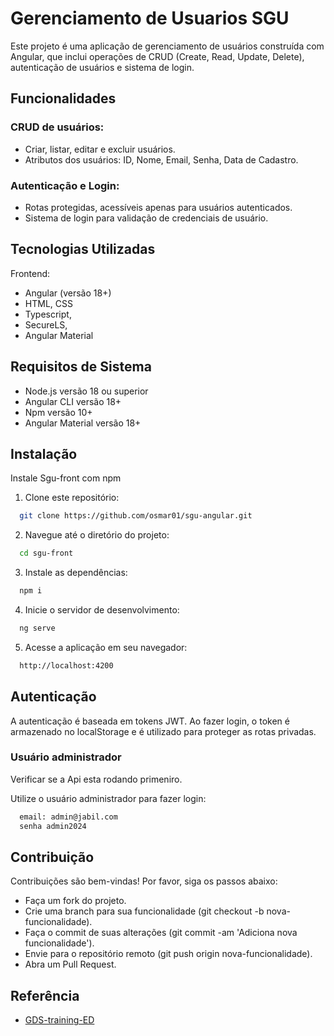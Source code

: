 # Gerenciamento de Usuarios SGU

Este projeto é uma aplicação de gerenciamento de usuários construída com Angular, que inclui operações de CRUD (Create, Read, Update, Delete), autenticação de usuários e sistema de login.

## Funcionalidades

### CRUD de usuários:
- Criar, listar, editar e excluir usuários.
- Atributos dos usuários: ID, Nome, Email, Senha, Data de Cadastro.
### Autenticação e Login:
- Rotas protegidas, acessíveis apenas para usuários autenticados.
- Sistema de login para validação de credenciais de usuário.

## Tecnologias Utilizadas
Frontend:
- Angular (versão 18+)
- HTML, CSS
- Typescript,
- SecureLS,
- Angular Material

## Requisitos de Sistema
- Node.js versão 18 ou superior
- Angular CLI versão 18+
- Npm versão 10+
- Angular Material versão 18+

## Instalação

Instale Sgu-front com npm

1. Clone este repositório:
```bash
  git clone https://github.com/osmar01/sgu-angular.git
```
2. Navegue até o diretório do projeto:
```bash
  cd sgu-front
```
3. Instale as dependências:
```bash
  npm i
```
4. Inicie o servidor de desenvolvimento:
```bash
  ng serve
```
5. Acesse a aplicação em seu navegador:
```bash
  http://localhost:4200
```

## Autenticação
A autenticação é baseada em tokens JWT.
Ao fazer login, o token é armazenado no localStorage e é utilizado para proteger as rotas privadas.

### Usuário administrador
Verificar se a Api esta rodando primeniro.

Utilize o usuário administrador para fazer login:
```bash
  email: admin@jabil.com
  senha admin2024
```

## Contribuição

Contribuições são bem-vindas! Por favor, siga os passos abaixo:
- Faça um fork do projeto.
- Crie uma branch para sua funcionalidade (git checkout -b nova-funcionalidade).
- Faça o commit de suas alterações (git commit -am 'Adiciona nova funcionalidade').
- Envie para o repositório remoto (git push origin nova-funcionalidade).
- Abra um Pull Request.


## Referência

 - [GDS-training-ED](https://github.com/osmar01/GDS-training-ED.git)